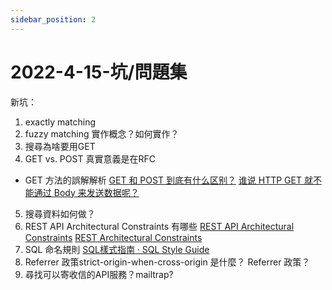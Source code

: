 ```yaml
---
sidebar_position: 2
---
```


# 2022-4-15-坑/問題集


新坑：
1. exactly matching
2. fuzzy matching 實作概念？如何實作？
3. 搜尋為啥要用GET
4. GET vs. POST 真實意義是在RFC
  - GET 方法的誤解解析
  [GET 和 POST 到底有什么区别？](https://www.zhihu.com/question/28586791)
  [谁说 HTTP GET 就不能通过 Body 来发送数据呢？](https://zhuanlan.zhihu.com/p/438828399)

5. 搜尋資料如何做？
6. REST API Architectural Constraints 有哪些
[REST API Architectural Constraints](https://www.geeksforgeeks.org/rest-api-architectural-constraints/)
[REST Architectural Constraints](https://restfulapi.net/rest-architectural-constraints/)
7. SQL 命名規則
[SQL樣式指南 · SQL Style Guide](https://www.sqlstyle.guide/zh-tw/)
8. Referrer 政策strict-origin-when-cross-origin 是什麼？ Referrer 政策？
9. 尋找可以寄收信的API服務？mailtrap?



